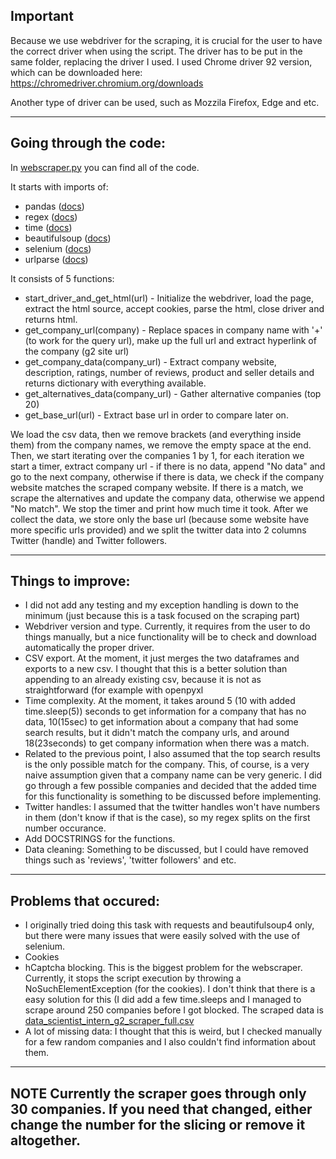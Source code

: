 ## Important

Because we use webdriver for the scraping, it is crucial for the user to have the correct driver when using the script. The driver has to be put in the same folder, replacing the driver I used. I used Chrome driver 92 version, which can be downloaded here: https://chromedriver.chromium.org/downloads

Another type of driver can be used, such as Mozzila Firefox, Edge and etc.

---
## Going through the code:

In [webscraper.py](../blob/master/webscraper.py) you can find all of the code. 

It starts with imports of:
* pandas ([docs](https://pandas.pydata.org/docs/))
* regex ([docs](https://docs.python.org/3/library/re.html))
* time ([docs](https://docs.python.org/3/library/time.html))
* beautifulsoup ([docs](https://www.crummy.com/software/BeautifulSoup/bs4/doc/))
* selenium ([docs](https://selenium-python.readthedocs.io/))
* urlparse ([docs](https://docs.python.org/3/library/urllib.parse.html))

It consists of 5 functions:

+ start_driver_and_get_html(url) - Initialize the webdriver, load the page, extract the html source, accept cookies, parse the html, close driver and returns html.
+ get_company_url(company) - Replace spaces in company name with '+' (to work for the query url), make up the full url and extract hyperlink of the company (g2 site url)
+ get_company_data(company_url) - Extract company website, description, ratings, number of reviews, product and seller details and returns dictionary with everything available.
+ get_alternatives_data(company_url) - Gather alternative companies (top 20)
+ get_base_url(url) - Extract base url in order to compare later on.

We load the csv data, then we remove brackets (and everything inside them) from the company names, we remove the empty space at the end. Then, we start iterating over the companies 1 by 1, for each iteration we start a timer, extract company url - if there is no data, append "No data" and go to the next company, otherwise if there is data, we check if the company website matches the scraped company website. If there is a match, we scrape the alternatives and update the company data, otherwise we append "No match". We stop the timer and print how much time it took. After we collect the data, we store only the base url (because some website have more specific urls provided) and we split the twitter data into 2 columns Twitter (handle) and Twitter followers.

---
## Things to improve:
- I did not add any testing and my exception handling is down to the minimum (just because this is a task focused on the scraping part)
- Webdriver version and type. Currently, it requires from the user to do things manually, but a nice functionality will be to check and download automatically the proper driver.
- CSV export. At the moment, it just merges the two dataframes and exports to a new csv. I thought that this is a better solution than appending to an already existing csv, because it is not as straightforward (for example with openpyxl
- Time complexity. At the moment, it takes around 5 (10 with added time.sleep(5)) seconds to get information for a company that has no data, 10(15sec) to get information about a company that had some search results, but it didn't match the company urls, and around 18(23seconds) to get company information when there was a match.
- Related to the previous point, I also assumed that the top search results is the only possible match for the company. This, of course, is a very naive assumption given that a company name can be very generic. I did go through a few possible companies and decided that the added time for this functionality is something to be discussed before implementing.
- Twitter handles: I assumed that the twitter handles won't have numbers in them (don't know if that is the case), so my regex splits on the first number occurance.
- Add DOCSTRINGS for the functions.
- Data cleaning: Something to be discussed, but I could have removed things such as 'reviews', 'twitter followers' and etc.

---
## Problems that occured:
- I originally tried doing this task with requests and beautifulsoup4 only, but there were many issues that were easily solved with the use of selenium.
- Cookies
- hCaptcha blocking. This is the biggest problem for the webscraper. Currently, it stops the script execution by throwing a NoSuchElementException (for the cookies). I don't think that there is a easy solution for this (I did add a few time.sleeps and I managed to scrape around 250 companies before I got blocked. The scraped data is [data_scientist_intern_g2_scraper_full.csv](../blob/master/data_scientist_intern_g2_scraper_full.csv)
- A lot of missing data: I thought that this is weird, but I checked manually for a few random companies and I also couldn't find information about them.

---
**NOTE** 
Currently the scraper goes through only 30 companies. If you need that changed, either change the number for the slicing or remove it altogether.
---
